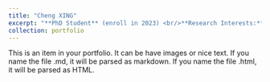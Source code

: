 ```yaml
---
title: "Cheng XING"
excerpt: "**PhD Student** (enroll in 2023) <br/>**Research Interests:** <br/>(1) 海岸带SDG; <br/>(2) 氮循环. <br/><img src='/images/campus_group.png' style='max-width: 500px; height: auto;'>"
collection: portfolio
---
```


This is an item in your portfolio. It can be have images or nice text. If you name the file .md, it will be parsed as markdown. If you name the file .html, it will be parsed as HTML. 
